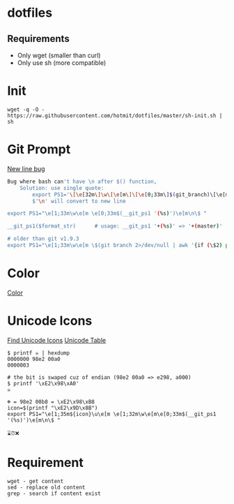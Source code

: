 # dotfiles

## Requirements
* Only wget (smaller than curl)
* Only use sh (more compatible)


# Init
```
wget -q -O - https://raw.githubusercontent.com/hotmit/dotfiles/master/sh-init.sh | sh
```


# Git Prompt
[New line bug](https://stackoverflow.com/questions/21517281/ps1-command-substitution-fails-when-containing-newlines-on-msys-bash)
```bash
Bug where bash can't have \n after $() function,
    Solution: use single quote:
        export PS1='\[\e[32m\]\w\[\e[m\]\[\e[0;33m\]$(git_branch)\[\e[m\]'$'\n\[\e[33m\]# \[\e[m\]'
        $'\n' will convert to new line

export PS1="\e[1;33m\w\e[m \e[0;33m$(__git_ps1 '(%s)')\e[m\n\$ "

__git_ps1($format_str)      # usage: __git_ps1 '+(%s)' => '+(master)'

# older than git v1.9.3
export PS1="\e[1;33m\w\e[m \$(git branch 2>/dev/null | awk '{if (\$2) printf(\"\\033[0;33m(%s)\\033[m\", \$2);}')\n\$ "
```

# Color
[Color](http://bashrcgenerator.com/)


# Unicode Icons
[Find Unicode Icons](http://shapecatcher.com/index.html)
[Unicode Table](https://unicode-table.com/en/)
```
$ printf ☠ | hexdump
0000000 98e2 00a0
0000003

# the bit is swaped cuz of endian (98e2 00a0 => e298, a000)
$ printf '\xE2\x98\xA0'
☠

☸ = 98e2 00b8 = \xE2\x98\xB8
icon=$(printf "\xE2\x9D\x8B")
export PS1="\e[1;35m${icon}\u\e[m \e[1;32m\w\e[m\e[0;33m$(__git_ps1 '(%s)')\e[m\n\$ "

⌛⏰❌
```

# Requirement
```
wget - get content
sed - replace old content
grep - search if content exist
```